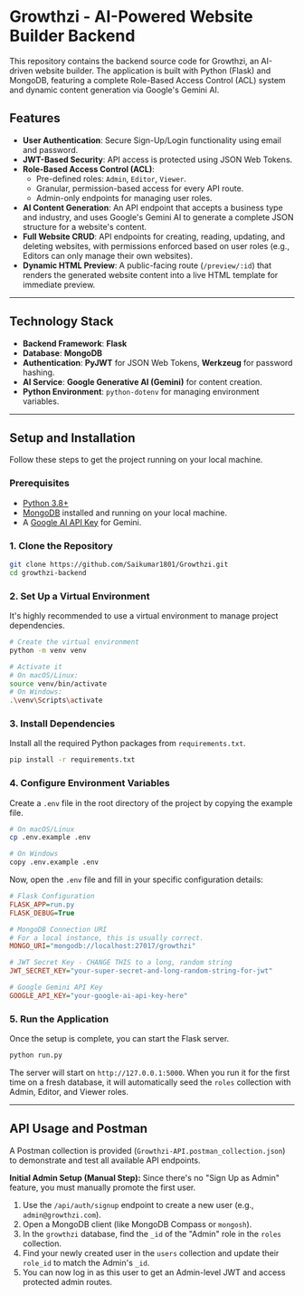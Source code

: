 # Growthzi - AI-Powered Website Builder Backend

This repository contains the backend source code for Growthzi, an AI-driven website builder. The application is built with Python (Flask) and MongoDB, featuring a complete Role-Based Access Control (ACL) system and dynamic content generation via Google's Gemini AI.

## Features

- **User Authentication**: Secure Sign-Up/Login functionality using email and password.
- **JWT-Based Security**: API access is protected using JSON Web Tokens.
- **Role-Based Access Control (ACL)**:
    - Pre-defined roles: `Admin`, `Editor`, `Viewer`.
    - Granular, permission-based access for every API route.
    - Admin-only endpoints for managing user roles.
- **AI Content Generation**: An API endpoint that accepts a business type and industry, and uses Google's Gemini AI to generate a complete JSON structure for a website's content.
- **Full Website CRUD**: API endpoints for creating, reading, updating, and deleting websites, with permissions enforced based on user roles (e.g., Editors can only manage their own websites).
- **Dynamic HTML Preview**: A public-facing route (`/preview/:id`) that renders the generated website content into a live HTML template for immediate preview.

---

## Technology Stack

- **Backend Framework**: **Flask**
- **Database**: **MongoDB**
- **Authentication**: **PyJWT** for JSON Web Tokens, **Werkzeug** for password hashing.
- **AI Service**: **Google Generative AI (Gemini)** for content creation.
- **Python Environment**: `python-dotenv` for managing environment variables.

---

## Setup and Installation

Follow these steps to get the project running on your local machine.

### Prerequisites

- [Python 3.8+](https://www.python.org/downloads/)
- [MongoDB](https://www.mongodb.com/try/download/community) installed and running on your local machine.
- A [Google AI API Key](https://aistudio.google.com/app/apikey) for Gemini.

### 1. Clone the Repository

```bash
git clone https://github.com/Saikumar1801/Growthzi.git
cd growthzi-backend
```

### 2. Set Up a Virtual Environment

It's highly recommended to use a virtual environment to manage project dependencies.

```bash
# Create the virtual environment
python -m venv venv

# Activate it
# On macOS/Linux:
source venv/bin/activate
# On Windows:
.\venv\Scripts\activate
```

### 3. Install Dependencies

Install all the required Python packages from `requirements.txt`.

```bash
pip install -r requirements.txt
```

### 4. Configure Environment Variables

Create a `.env` file in the root directory of the project by copying the example file.

```bash
# On macOS/Linux
cp .env.example .env

# On Windows
copy .env.example .env
```

Now, open the `.env` file and fill in your specific configuration details:

```ini
# Flask Configuration
FLASK_APP=run.py
FLASK_DEBUG=True

# MongoDB Connection URI
# For a local instance, this is usually correct.
MONGO_URI="mongodb://localhost:27017/growthzi"

# JWT Secret Key - CHANGE THIS to a long, random string
JWT_SECRET_KEY="your-super-secret-and-long-random-string-for-jwt"

# Google Gemini API Key
GOOGLE_API_KEY="your-google-ai-api-key-here"
```

### 5. Run the Application

Once the setup is complete, you can start the Flask server.

```bash
python run.py
```

The server will start on `http://127.0.0.1:5000`. When you run it for the first time on a fresh database, it will automatically seed the `roles` collection with Admin, Editor, and Viewer roles.

---

## API Usage and Postman

A Postman collection is provided (`Growthzi-API.postman_collection.json`) to demonstrate and test all available API endpoints.

**Initial Admin Setup (Manual Step):**
Since there's no "Sign Up as Admin" feature, you must manually promote the first user.
1. Use the `/api/auth/signup` endpoint to create a new user (e.g., `admin@growthzi.com`).
2. Open a MongoDB client (like MongoDB Compass or `mongosh`).
3. In the `growthzi` database, find the `_id` of the "Admin" role in the `roles` collection.
4. Find your newly created user in the `users` collection and update their `role_id` to match the Admin's `_id`.
5. You can now log in as this user to get an Admin-level JWT and access protected admin routes.
